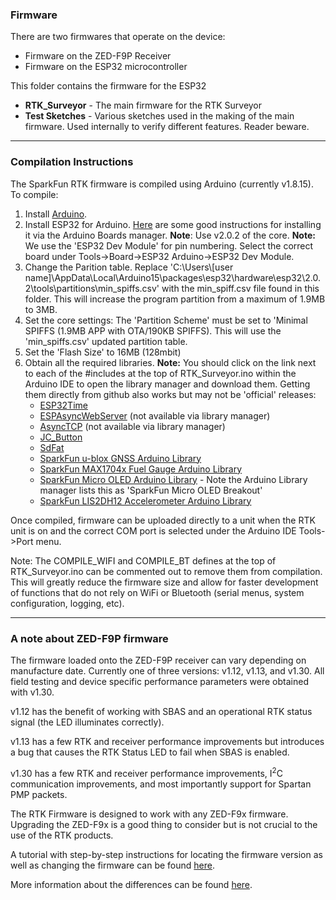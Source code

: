 ### Firmware

There are two firmwares that operate on the device:

* Firmware on the ZED-F9P Receiver
* Firmware on the ESP32 microcontroller

This folder contains the firmware for the ESP32

* **RTK_Surveyor** - The main firmware for the RTK Surveyor
* **Test Sketches** - Various sketches used in the making of the main firmware. Used internally to verify different features. Reader beware.

----
### Compilation Instructions

The SparkFun RTK firmware is compiled using Arduino (currently v1.8.15). To compile:

1. Install [Arduino](https://www.arduino.cc/en/software). 
2. Install ESP32 for Arduino. [Here](https://learn.sparkfun.com/tutorials/esp32-thing-hookup-guide#installing-via-arduino-ide-boards-manager) are some good instructions for installing it via the Arduino Boards manager. **Note**: Use v2.0.2 of the core. **Note:** We use the 'ESP32 Dev Module' for pin numbering. Select the correct board under Tools->Board->ESP32 Arduino->ESP32 Dev Module.
3. Change the Parition table. Replace 'C:\Users\\[user name]\AppData\Local\Arduino15\packages\esp32\hardware\esp32\2.0.2\tools\partitions\min_spiffs.csv' with the min_spiff.csv file found in this folder. This will increase the program partition from a maximum of 1.9MB to 3MB.
4. Set the core settings: The 'Partition Scheme' must be set to 'Minimal SPIFFS (1.9MB APP with OTA/190KB SPIFFS). This will use the 'min_spiffs.csv' updated partition table.
5. Set the 'Flash Size' to 16MB (128mbit)
6. Obtain all the required libraries. **Note:** You should click on the link next to each of the #includes at the top of RTK_Surveyor.ino within the Arduino IDE to open the library manager and download them. Getting them directly from github also works but may not be 'official' releases:
    * [ESP32Time](https://github.com/fbiego/ESP32Time)
    * [ESPAsyncWebServer](https://github.com/me-no-dev/ESPAsyncWebServer) (not available via library manager)
    * [AsyncTCP](https://github.com/me-no-dev/AsyncTCP) (not available via library manager)
    * [JC_Button](https://github.com/JChristensen/JC_Button)
    * [SdFat](https://github.com/greiman/SdFat)
    * [SparkFun u-blox GNSS Arduino Library](https://github.com/sparkfun/SparkFun_u-blox_GNSS_Arduino_Library)
    * [SparkFun MAX1704x Fuel Gauge Arduino Library](https://github.com/sparkfun/SparkFun_MAX1704x_Fuel_Gauge_Arduino_Library)
    * [SparkFun Micro OLED Arduino Library](https://github.com/sparkfun/SparkFun_Micro_OLED_Arduino_Library) -  Note the Arduino Library manager lists this as 'SparkFun Micro OLED Breakout'
    * [SparkFun LIS2DH12 Accelerometer Arduino Library](https://github.com/sparkfun/SparkFun_LIS2DH12_Arduino_Library)

Once compiled, firmware can be uploaded directly to a unit when the RTK unit is on and the correct COM port is selected under the Arduino IDE Tools->Port menu.

Note: The COMPILE_WIFI and COMPILE_BT defines at the top of RTK_Surveyor.ino can be commented out to remove them from compilation. This will greatly reduce the firmware size and allow for faster development of functions that do not rely on WiFi or Bluetooth (serial menus, system configuration, logging, etc).

----
### A note about ZED-F9P firmware

The firmware loaded onto the ZED-F9P receiver can vary depending on manufacture date. Currently one of three versions: v1.12, v1.13, and v1.30. All field testing and device specific performance parameters were obtained with v1.30.

v1.12 has the benefit of working with SBAS and an operational RTK status signal (the LED illuminates correctly).

v1.13 has a few RTK and receiver performance improvements but introduces a bug that causes the RTK Status LED to fail when SBAS is enabled.

v1.30 has a few RTK and receiver performance improvements, I<sup>2</sup>C communication improvements, and most importantly support for Spartan PMP packets.

The RTK Firmware is designed to work with any ZED-F9x firmware. Upgrading the ZED-F9x is a good thing to consider but is not crucial to the use of the RTK products.

A tutorial with step-by-step instructions for locating the firmware version as well as changing the firmware can be found [here](https://learn.sparkfun.com/tutorials/how-to-upgrade-firmware-of-a-u-blox-gnss-receiver).

More information about the differences can be found [here](https://content.u-blox.com/sites/default/files/ZED-F9P-FW100-HPG130_RN_UBX-21047459.pdf).